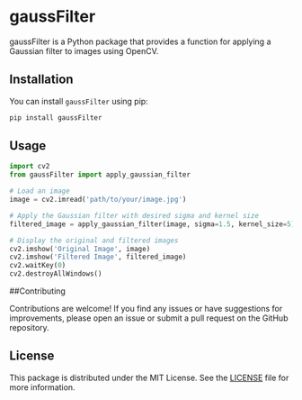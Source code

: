 # gaussFilter

gaussFilter is a Python package that provides a function for applying a Gaussian filter to images using OpenCV.

## Installation

You can install `gaussFilter` using pip:

```bash
pip install gaussFilter
```


## Usage

```python
import cv2
from gaussFilter import apply_gaussian_filter

# Load an image
image = cv2.imread('path/to/your/image.jpg')

# Apply the Gaussian filter with desired sigma and kernel size
filtered_image = apply_gaussian_filter(image, sigma=1.5, kernel_size=5)

# Display the original and filtered images
cv2.imshow('Original Image', image)
cv2.imshow('Filtered Image', filtered_image)
cv2.waitKey(0)
cv2.destroyAllWindows()
```

##Contributing

Contributions are welcome! If you find any issues or have suggestions for improvements, please open an issue or submit a pull request on the GitHub repository.

## License

This package is distributed under the MIT License. See the [LICENSE](LICENSE) file for more information.